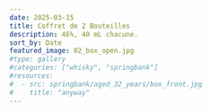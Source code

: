 ```yaml
---
date: 2025-03-15
title: Coffret de 2 Bouteilles
description: 46%, 40 mL chacune.
sort_by: Date
featured_image: 02_box_open.jpg
#type: gallery
#categories: ["whisky", "springbank"]
#resources:
#  - src: springbank/aged_32_years/box_front.jpg
#    title: "anyway"
---
```

